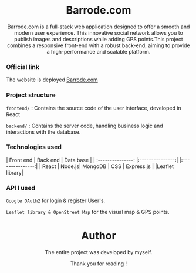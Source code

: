 <h1 align="center">Barrode.com</h1>

<p align="center">Barrode.com is a full-stack web application designed to offer a smooth and modern user experience. This innovative social network allows you to publish images and descriptions while adding GPS points.This project combines a responsive front-end with a robust back-end, aiming to provide a high-performance and scalable platform.</p>


### Official link

The website is deployed [Barrode.com](https://barrode-com.vercel.app/login)

### Project structure

```frontend/``` : Contains the source code of the user interface, developed in React

```backend/``` : Contains the server code, handling business logic and interactions with the database.


### Technologies used



| Front end | Back end | Data base |
| :---------------: |:---------------:| |:---------------:|
| React | Node.js| MongoDB
| CSS | Express.js |
|Leaflet library| 


### API I used

```Google OAuth2``` for login & register User's.

```Leaflet library & OpenStreet Map``` for the visual map & GPS points.



<h1 align="center">Author</h1>

<p align="center">The entire project was developed by myself.</p>
<p align="center">Thank you for reading !</p>